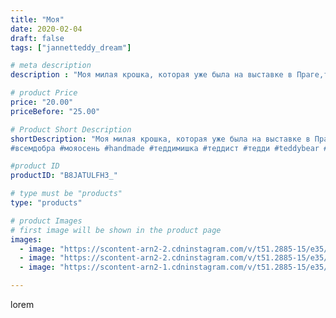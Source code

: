 ```yaml
---
title: "Моя"
date: 2020-02-04
draft: false
tags: ["jannetteddy_dream"]

# meta description
description : "Моя милая крошка, которая уже была на выставке в Праге,теперь едет в Лондон! Пока девочка свободна для бронирования!!!💕 Надеюсь она скоро найдёт свой дом 🙏  #мо"

# product Price
price: "20.00"
priceBefore: "25.00"

# Product Short Description
shortDescription: "Моя милая крошка, которая уже была на выставке в Праге,теперь едет в Лондон! Пока девочка свободна для бронирования!!!💕 Надеюсь она скоро найдёт свой дом 🙏  #моязима #мечтысбываются #творчество #теддимишка #мишкитедди #teddybear #teddy#bear #когдаработаврадость #моетворчество #моетворение  #новыйгод #моязима #мишкитедди #теддимишки #мишкатедди
#всемдобра #мояосень #handmade #теддимишка #теддист #тедди #teddybear #teddy #artistteddybear #мишкитедди #мишкатедди #teddybear🐻 #teddy🐻 #teddy_bear #teddybearlove #artistteddybear #artistteddy #своимируками #ручнаяработа"

#product ID
productID: "B8JATULFH3_"

# type must be "products"
type: "products"

# product Images
# first image will be shown in the product page
images:
  - image: "https://scontent-arn2-2.cdninstagram.com/v/t51.2885-15/e35/s1080x1080/84256140_175346047055297_8789674852567771985_n.jpg?_nc_ht=scontent-arn2-2.cdninstagram.com&_nc_cat=105&_nc_ohc=oGgK1F3qiXUAX-BVxVL&tp=1&oh=53fa6984fdfab3f07a249797626567e6&oe=605C71A0&ig_cache_key=MjIzNjMyMDAxNTE3NDc4NDg3Nw%3D%3D.2"
  - image: "https://scontent-arn2-2.cdninstagram.com/v/t51.2885-15/e35/s1080x1080/82067704_1077640325920776_7235592864972874297_n.jpg?_nc_ht=scontent-arn2-2.cdninstagram.com&_nc_cat=100&_nc_ohc=niNOTzICjxMAX_qzeWy&tp=1&oh=e1c485a4b5bdbefecf75de9e7715ce17&oe=605D791F&ig_cache_key=MjIzNjMyMDAxNTE2NjI4NDM2Mw%3D%3D.2"
  - image: "https://scontent-arn2-1.cdninstagram.com/v/t51.2885-15/e35/s1080x1080/83592575_112756886952683_734615830426729012_n.jpg?_nc_ht=scontent-arn2-1.cdninstagram.com&_nc_cat=111&_nc_ohc=cGBOEelbZ9kAX_CLNTx&tp=1&oh=5bf5b03f545a29712a1d005b43479566&oe=605ADA49&ig_cache_key=MjIzNjMyMDAxNTE0OTQ5MTMxMQ%3D%3D.2"

---
```

lorem

